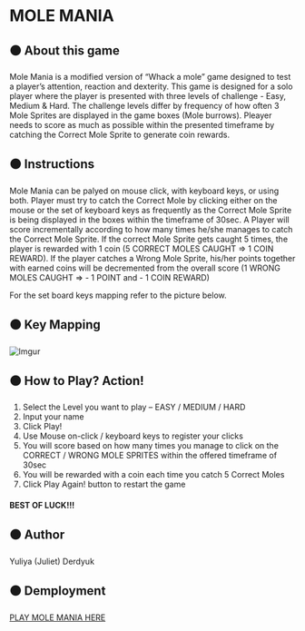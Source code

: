 # MOLE MANIA

## &#128992; **About this game**

Mole Mania is a modified version of “Whack a mole” game designed to test a player’s attention, reaction and dexterity. This game is designed for a solo player where the player is presented with three levels of challenge - Easy, Medium & Hard. The challenge levels differ by frequency of how often 3 Mole Sprites are displayed in the game boxes (Mole burrows). Pleayer needs to score as much as possible within the presented timeframe by catching the Correct Mole Sprite to generate coin rewards.

## &#128992; **Instructions**

Mole Mania can be palyed on mouse click, with keyboard keys, or using both.
Player must try to catch the Correct Mole by clicking either on the mouse or the set of keyboard keys as frequently as the Correct Mole Sprite is being displayed in the boxes within the timeframe of 30sec. A Player will score incrementally according to how many times he/she manages to catch the Correct Mole Sprite. If the correct Mole Sprite gets caught 5 times, the player is rewarded with 1 coin (5 CORRECT MOLES CAUGHT => 1 COIN REWARD). If the player catches a Wrong Mole Sprite, his/her points together with earned coins will be decremented from the overall score (1 WRONG MOLES CAUGHT => - 1 POINT and - 1 COIN REWARD)

For the set board keys mapping refer to the picture below.

## &#128992; **Key Mapping**

![Imgur](https://i.imgur.com/fLE4GMA.png)

## &#128992; **How to Play? Action!**

<ol> 
<li> Select the Level you want to play – EASY / MEDIUM / HARD</li> 
<li> Input your name </li>
<li> Click Play! </li>
<li> Use Mouse on-click / keyboard keys to register your clicks</li>
<li> You will score based on how many times you manage to click on the CORRECT / WRONG MOLE SPRITES within the offered timeframe of 30sec </li>
<li>You will be rewarded with a coin each time you catch 5 Correct Moles</li>
<li>Click Play Again! button to restart the game</li>
</ol>

#### <b>BEST OF LUCK!!!</b>

## &#128992; Author

Yuliya (Juliet) Derdyuk

## &#128992; Demployment

[PLAY MOLE MANIA HERE](https://mole-mania-game-juld1forprojects.vercel.app/)
